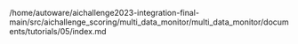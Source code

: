 /home/autoware/aichallenge2023-integration-final-main/src/aichallenge_scoring/multi_data_monitor/multi_data_monitor/documents/tutorials/05/index.md